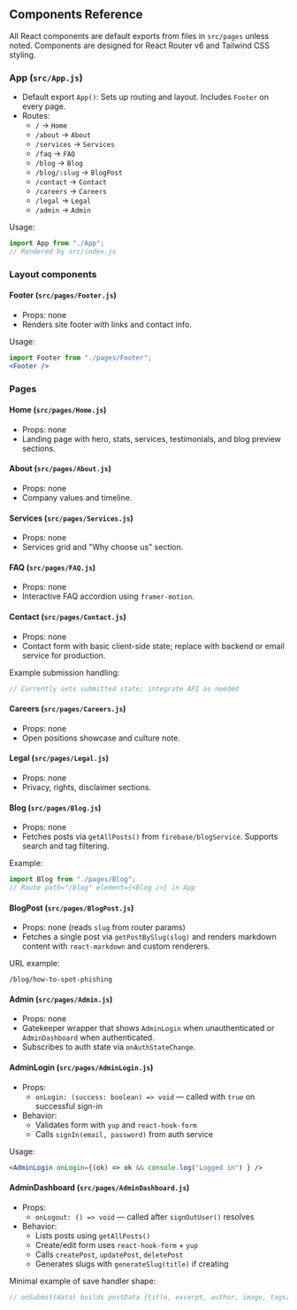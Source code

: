 ## Components Reference

All React components are default exports from files in `src/pages` unless noted. Components are designed for React Router v6 and Tailwind CSS styling.

### App (`src/App.js`)
- Default export `App()`: Sets up routing and layout. Includes `Footer` on every page.
- Routes:
  - `/` → `Home`
  - `/about` → `About`
  - `/services` → `Services`
  - `/faq` → `FAQ`
  - `/blog` → `Blog`
  - `/blog/:slug` → `BlogPost`
  - `/contact` → `Contact`
  - `/careers` → `Careers`
  - `/legal` → `Legal`
  - `/admin` → `Admin`

Usage:
```jsx
import App from "./App";
// Rendered by src/index.js
```

### Layout components

#### Footer (`src/pages/Footer.js`)
- Props: none
- Renders site footer with links and contact info.

Usage:
```jsx
import Footer from "./pages/Footer";
<Footer />
```

### Pages

#### Home (`src/pages/Home.js`)
- Props: none
- Landing page with hero, stats, services, testimonials, and blog preview sections.

#### About (`src/pages/About.js`)
- Props: none
- Company values and timeline.

#### Services (`src/pages/Services.js`)
- Props: none
- Services grid and "Why choose us" section.

#### FAQ (`src/pages/FAQ.js`)
- Props: none
- Interactive FAQ accordion using `framer-motion`.

#### Contact (`src/pages/Contact.js`)
- Props: none
- Contact form with basic client-side state; replace with backend or email service for production.

Example submission handling:
```jsx
// Currently sets submitted state; integrate API as needed
```

#### Careers (`src/pages/Careers.js`)
- Props: none
- Open positions showcase and culture note.

#### Legal (`src/pages/Legal.js`)
- Props: none
- Privacy, rights, disclaimer sections.

#### Blog (`src/pages/Blog.js`)
- Props: none
- Fetches posts via `getAllPosts()` from `firebase/blogService`. Supports search and tag filtering.

Example:
```jsx
import Blog from "./pages/Blog";
// Route path="/blog" element={<Blog />} in App
```

#### BlogPost (`src/pages/BlogPost.js`)
- Props: none (reads `slug` from router params)
- Fetches a single post via `getPostBySlug(slug)` and renders markdown content with `react-markdown` and custom renderers.

URL example:
```
/blog/how-to-spot-phishing
```

#### Admin (`src/pages/Admin.js`)
- Props: none
- Gatekeeper wrapper that shows `AdminLogin` when unauthenticated or `AdminDashboard` when authenticated.
- Subscribes to auth state via `onAuthStateChange`.

#### AdminLogin (`src/pages/AdminLogin.js`)
- Props:
  - `onLogin: (success: boolean) => void` — called with `true` on successful sign-in
- Behavior:
  - Validates form with `yup` and `react-hook-form`
  - Calls `signIn(email, password)` from auth service

Usage:
```jsx
<AdminLogin onLogin={(ok) => ok && console.log("Logged in") } />
```

#### AdminDashboard (`src/pages/AdminDashboard.js`)
- Props:
  - `onLogout: () => void` — called after `signOutUser()` resolves
- Behavior:
  - Lists posts using `getAllPosts()`
  - Create/edit form uses `react-hook-form` + `yup`
  - Calls `createPost`, `updatePost`, `deletePost`
  - Generates slugs with `generateSlug(title)` if creating

Minimal example of save handler shape:
```jsx
// onSubmit(data) builds postData {title, excerpt, author, image, tags[], date, content, slug}
```